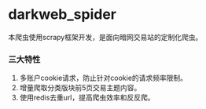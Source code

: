 # darkweb_spider

本爬虫使用scrapy框架开发，是面向暗网交易站的定制化爬虫。

### 三大特性
1. 多账户cookie请求，防止针对cookie的请求频率限制。
2. 增量爬取分类版块前5页交易主题内容。
3. 使用redis去重url，提高爬虫效率和反反爬。
